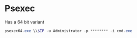 # Psexec
Has a 64 bit variant
```powershell
psexec64.exe \\$IP -u Administrator -p ******** -i cmd.exe
```